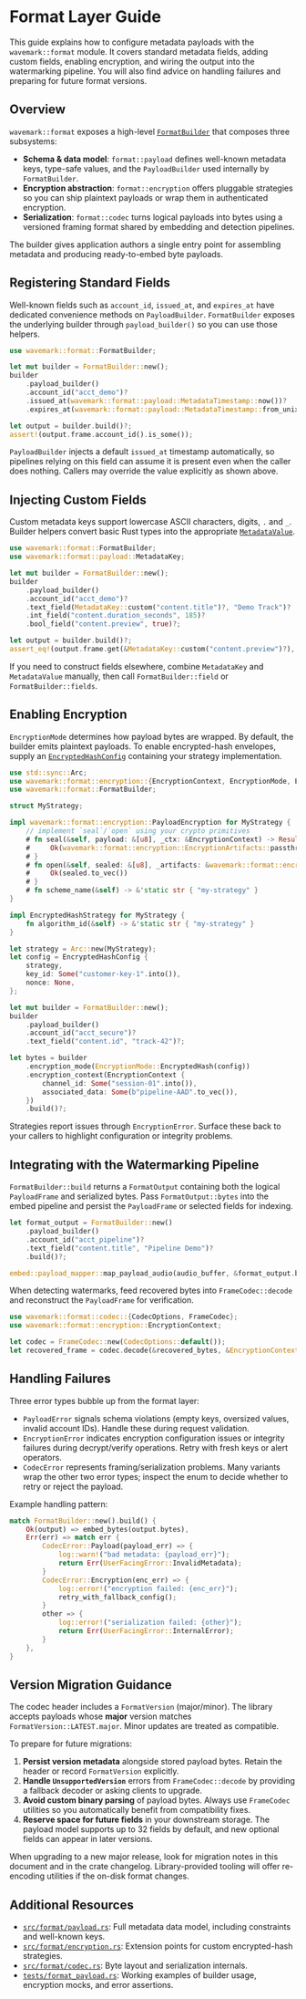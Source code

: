 # Format Layer Guide

This guide explains how to configure metadata payloads with the `wavemark::format`
module. It covers standard metadata fields, adding custom fields, enabling
encryption, and wiring the output into the watermarking pipeline. You will also
find advice on handling failures and preparing for future format versions.

## Overview

`wavemark::format` exposes a high-level [`FormatBuilder`](../wavemark/src/format/mod.rs)
that composes three subsystems:

- **Schema & data model**: `format::payload` defines well-known metadata keys,
  type-safe values, and the `PayloadBuilder` used internally by `FormatBuilder`.
- **Encryption abstraction**: `format::encryption` offers pluggable strategies
  so you can ship plaintext payloads or wrap them in authenticated encryption.
- **Serialization**: `format::codec` turns logical payloads into bytes using a
  versioned framing format shared by embedding and detection pipelines.

The builder gives application authors a single entry point for assembling
metadata and producing ready-to-embed byte payloads.

## Registering Standard Fields

Well-known fields such as `account_id`, `issued_at`, and `expires_at` have
dedicated convenience methods on `PayloadBuilder`. `FormatBuilder` exposes the
underlying builder through `payload_builder()` so you can use those helpers.

```rust
use wavemark::format::FormatBuilder;

let mut builder = FormatBuilder::new();
builder
    .payload_builder()
    .account_id("acct_demo")?
    .issued_at(wavemark::format::payload::MetadataTimestamp::now())?
    .expires_at(wavemark::format::payload::MetadataTimestamp::from_unix_seconds(1_700_000_000)?);

let output = builder.build()?;
assert!(output.frame.account_id().is_some());
```

`PayloadBuilder` injects a default `issued_at` timestamp automatically, so
pipelines relying on this field can assume it is present even when the caller
does nothing. Callers may override the value explicitly as shown above.

## Injecting Custom Fields

Custom metadata keys support lowercase ASCII characters, digits, `.` and `_`.
Builder helpers convert basic Rust types into the appropriate
[`MetadataValue`](../wavemark/src/format/payload.rs).

```rust
use wavemark::format::FormatBuilder;
use wavemark::format::payload::MetadataKey;

let mut builder = FormatBuilder::new();
builder
    .payload_builder()
    .account_id("acct_demo")?
    .text_field(MetadataKey::custom("content.title")?, "Demo Track")?
    .int_field("content.duration_seconds", 185)?
    .bool_field("content.preview", true)?;

let output = builder.build()?;
assert_eq!(output.frame.get(&MetadataKey::custom("content.preview")?), Some(&wavemark::format::payload::MetadataValue::Bool(true)));
```

If you need to construct fields elsewhere, combine `MetadataKey` and
`MetadataValue` manually, then call `FormatBuilder::field` or
`FormatBuilder::fields`.

## Enabling Encryption

`EncryptionMode` determines how payload bytes are wrapped. By default, the
builder emits plaintext payloads. To enable encrypted-hash envelopes, supply an
[`EncryptedHashConfig`](../wavemark/src/format/encryption.rs) containing your
strategy implementation.

```rust
use std::sync::Arc;
use wavemark::format::encryption::{EncryptionContext, EncryptionMode, EncryptedHashConfig, EncryptedHashStrategy};
use wavemark::format::FormatBuilder;

struct MyStrategy;

impl wavemark::format::encryption::PayloadEncryption for MyStrategy {
    // implement `seal`/`open` using your crypto primitives
    # fn seal(&self, payload: &[u8], _ctx: &EncryptionContext) -> Result<wavemark::format::encryption::EncryptionArtifacts, wavemark::format::encryption::EncryptionError> {
    #     Ok(wavemark::format::encryption::EncryptionArtifacts::passthrough(payload.to_vec()))
    # }
    # fn open(&self, sealed: &[u8], _artifacts: &wavemark::format::encryption::EncryptionArtifacts, _ctx: &EncryptionContext) -> Result<Vec<u8>, wavemark::format::encryption::EncryptionError> {
    #     Ok(sealed.to_vec())
    # }
    # fn scheme_name(&self) -> &'static str { "my-strategy" }
}

impl EncryptedHashStrategy for MyStrategy {
    fn algorithm_id(&self) -> &'static str { "my-strategy" }
}

let strategy = Arc::new(MyStrategy);
let config = EncryptedHashConfig {
    strategy,
    key_id: Some("customer-key-1".into()),
    nonce: None,
};

let mut builder = FormatBuilder::new();
builder
    .payload_builder()
    .account_id("acct_secure")?
    .text_field("content.id", "track-42")?;

let bytes = builder
    .encryption_mode(EncryptionMode::EncryptedHash(config))
    .encryption_context(EncryptionContext {
        channel_id: Some("session-01".into()),
        associated_data: Some(b"pipeline-AAD".to_vec()),
    })
    .build()?;
```

Strategies report issues through `EncryptionError`. Surface these back to your
callers to highlight configuration or integrity problems.

## Integrating with the Watermarking Pipeline

`FormatBuilder::build` returns a `FormatOutput` containing both the logical
`PayloadFrame` and serialized bytes. Pass `FormatOutput::bytes` into the embed
pipeline and persist the `PayloadFrame` or selected fields for indexing.

```rust
let format_output = FormatBuilder::new()
    .payload_builder()
    .account_id("acct_pipeline")?
    .text_field("content.title", "Pipeline Demo")?
    .build()?;

embed::payload_mapper::map_payload_audio(audio_buffer, &format_output.bytes);
```

When detecting watermarks, feed recovered bytes into `FrameCodec::decode` and
reconstruct the `PayloadFrame` for verification.

```rust
use wavemark::format::codec::{CodecOptions, FrameCodec};
use wavemark::format::encryption::EncryptionContext;

let codec = FrameCodec::new(CodecOptions::default());
let recovered_frame = codec.decode(&recovered_bytes, &EncryptionContext::default())?;
```

## Handling Failures

Three error types bubble up from the format layer:

- `PayloadError` signals schema violations (empty keys, oversized values,
  invalid account IDs). Handle these during request validation.
- `EncryptionError` indicates encryption configuration issues or integrity
  failures during decrypt/verify operations. Retry with fresh keys or alert
  operators.
- `CodecError` represents framing/serialization problems. Many variants wrap
  the other two error types; inspect the enum to decide whether to retry or
  reject the payload.

Example handling pattern:

```rust
match FormatBuilder::new().build() {
    Ok(output) => embed_bytes(output.bytes),
    Err(err) => match err {
        CodecError::Payload(payload_err) => {
            log::warn!("bad metadata: {payload_err}");
            return Err(UserFacingError::InvalidMetadata);
        }
        CodecError::Encryption(enc_err) => {
            log::error!("encryption failed: {enc_err}");
            retry_with_fallback_config();
        }
        other => {
            log::error!("serialization failed: {other}");
            return Err(UserFacingError::InternalError);
        }
    },
}
```

## Version Migration Guidance

The codec header includes a `FormatVersion` (major/minor). The library accepts
payloads whose **major** version matches `FormatVersion::LATEST.major`. Minor
updates are treated as compatible.

To prepare for future migrations:

1. **Persist version metadata** alongside stored payload bytes. Retain the
   header or record `FormatVersion` explicitly.
2. **Handle `UnsupportedVersion`** errors from `FrameCodec::decode` by providing
   a fallback decoder or asking clients to upgrade.
3. **Avoid custom binary parsing** of payload bytes. Always use `FrameCodec`
   utilities so you automatically benefit from compatibility fixes.
4. **Reserve space for future fields** in your downstream storage. The payload
   model supports up to 32 fields by default, and new optional fields can appear
   in later versions.

When upgrading to a new major release, look for migration notes in this document
and in the crate changelog. Library-provided tooling will offer re-encoding
utilities if the on-disk format changes.

## Additional Resources

- [`src/format/payload.rs`](../wavemark/src/format/payload.rs): Full metadata
  data model, including constraints and well-known keys.
- [`src/format/encryption.rs`](../wavemark/src/format/encryption.rs): Extension
  points for custom encrypted-hash strategies.
- [`src/format/codec.rs`](../wavemark/src/format/codec.rs): Byte layout and
  serialization internals.
- [`tests/format_payload.rs`](../wavemark/tests/format_payload.rs): Working
  examples of builder usage, encryption mocks, and error assertions.

